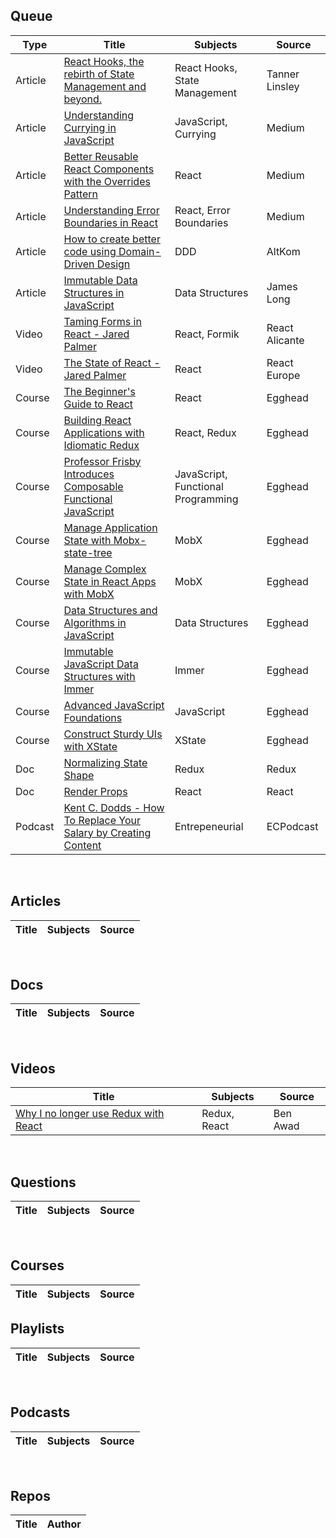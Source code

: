 ## Queue
| Type | Title | Subjects | Source |
|------|-------|----------|--------|
|Article|[React Hooks, the rebirth of State Management and beyond.](https://tannerlinsley.com/blog/react-hooks-the-rebirth-of-state-management)|React Hooks, State Management|Tanner Linsley|
|Article|[Understanding Currying in JavaScript](https://blog.bitsrc.io/understanding-currying-in-javascript-ceb2188c339)|JavaScript, Currying|Medium|
|Article|[Better Reusable React Components with the Overrides Pattern](https://medium.com/@dschnr/better-reusable-react-components-with-the-overrides-pattern-9eca2339f646)|React|Medium|
|Article|[Understanding Error Boundaries in React](https://blog.bitsrc.io/understanding-error-boundaries-in-react-e58f15ae1f38)|React, Error Boundaries|Medium|
|Article|[How to create better code using Domain-Driven Design](https://altkomsoftware.pl/en/blog/create-better-code-using-domain-driven-design/)|DDD|AltKom|
|Article|[Immutable Data Structures in JavaScript](https://jlongster.com/Using-Immutable-Data-Structures-in-JavaScript)|Data Structures|James Long|
|Video|[Taming Forms in React - Jared Palmer](https://www.youtube.com/watch?v=oiNtnehlaTo)|React, Formik|React Alicante|
|Video|[The State of React - Jared Palmer](https://www.youtube.com/watch?v=u_0ZMiQZr0k)|React|React Europe|
|Course|[The Beginner's Guide to React](https://egghead.io/courses/the-beginner-s-guide-to-react)|React|Egghead|
|Course|[Building React Applications with Idiomatic Redux](https://egghead.io/courses/building-react-applications-with-idiomatic-redux)|React, Redux|Egghead|
|Course|[Professor Frisby Introduces Composable Functional JavaScript](https://egghead.io/courses/professor-frisby-introduces-composable-functional-javascript)|JavaScript, Functional Programming|Egghead|
|Course|[Manage Application State with Mobx-state-tree](https://egghead.io/courses/manage-application-state-with-mobx-state-tree)|MobX|Egghead|
|Course|[Manage Complex State in React Apps with MobX](https://egghead.io/courses/manage-complex-state-in-react-apps-with-mobx)|MobX|Egghead|
|Course|[Data Structures and Algorithms in JavaScript](https://egghead.io/courses/data-structures-and-algorithms-in-javascript)|Data Structures|Egghead|
|Course|[Immutable JavaScript Data Structures with Immer](https://egghead.io/courses/immutable-javascript-data-structures-with-immer)|Immer|Egghead|
|Course|[Advanced JavaScript Foundations](https://egghead.io/courses/advanced-javascript-foundations)|JavaScript|Egghead|
|Course|[Construct Sturdy UIs with XState](https://egghead.io/courses/construct-sturdy-uis-with-xstate)|XState|Egghead|
|Doc|[Normalizing State Shape](https://redux.js.org/recipes/structuring-reducers/normalizing-state-shape/)|Redux|Redux|
|Doc|[Render Props](https://reactjs.org/docs/render-props.html)|React|React|
|Podcast|[Kent C. Dodds - How To Replace Your Salary by Creating Content](https://www.ecpodcast.io/episodes/19-kent-c-dodds-how-to-replace-your-salary-by-creating-content)|Entrepeneurial|ECPodcast|

&nbsp;&nbsp;&nbsp;

## Articles

| Title | Subjects | Source |
|-------|---------|--------|


&nbsp;&nbsp;&nbsp;

## Docs
| Title | Subjects | Source |
|-------|----------|--------|


&nbsp;&nbsp;&nbsp;

## Videos
| Title | Subjects | Source |
|-------|---------|--------|
|[Why I no longer use Redux with React](https://www.youtube.com/watch?v=pUlwhe-kmog)|Redux, React|Ben Awad|


&nbsp;&nbsp;&nbsp;

## Questions
| Title | Subjects | Source |
|-------|---------|--------|

&nbsp;&nbsp;&nbsp;

## Courses
| Title | Subjects | Source |
|-------|---------|--------|


## Playlists
| Title | Subjects | Source |
|-------|---------|--------|

&nbsp;&nbsp;&nbsp;

## Podcasts
| Title | Subjects | Source |
|-------|---------|--------|

&nbsp;&nbsp;&nbsp;

## Repos
| Title | Author |
|-------|--------|


